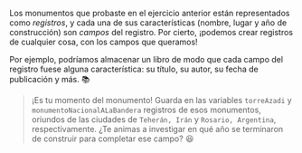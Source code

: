 Los monumentos que probaste en el ejercicio anterior están representados como _registros_, y cada una de sus características (nombre, lugar y año de construcción) son _campos_ del registro. Por cierto, ¡podemos crear registros de cualquier cosa, con los campos que queramos!

Por ejemplo, podríamos almacenar un libro de modo que cada campo del registro fuese alguna característica: su título, su autor, su fecha de publicación y más. :books:

> ¡Es tu momento del monumento! Guarda en las variables `torreAzadi` y `monumentoNacionalALaBandera` registros de esos monumentos, oriundos de las ciudades de `Teherán, Irán` y `Rosario, Argentina`, respectivamente. ¿Te animas a investigar en qué año se terminaron de construir para completar ese campo? :satisfied:

